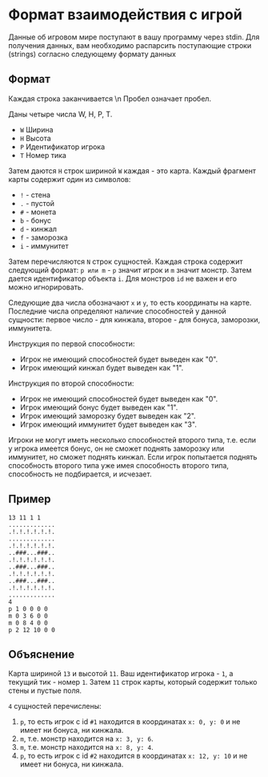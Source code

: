 # Формат взаимодействия с игрой

Данные об игровом мире поступают в вашу программу через stdin. Для получения данных, вам необходимо распарсить поступающие строки (strings) согласно следующему формату данных

## Формат

Каждая строка заканчивается \n Пробел означает пробел.

Даны четыре числа W, H, P, T.
- `W` Ширина
- `H` Высота
- `P` Идентификатор игрока
- `T` Номер тика

Затем даются `H` строк шириной `W` каждая - это карта. Каждый фрагмент карты содержит один из символов:
- `!` - стена
- `.` - пустой
- `#` - монета
- `b` - бонус
- `d` - кинжал
- `f` - заморозка
- `i` - иммунитет

Затем перечисляются `N` строк сущностей. Каждая строка содержит следующий формат: `p или m` - `p` значит игрок и `m` значит монстр. Затем дается идентификатор объекта `i`. Для монстров `id` не важен и его можно игнорировать.

Следующие два числа обозначают `x` и `y`, то есть координаты на карте. Последние числа определяют наличие способностей у данной сущности: первое число - для кинжала, второе - для бонуса, заморозки, иммунитета.

Инструкция по первой способности:
- Игрок не имеющий способностей будет выведен как "0".
- Игрок имеющий кинжал будет выведен как "1".

Инструкция по второй способности:
- Игрок не имеющий способностей будет выведен как "0".
- Игрок имеющий бонус будет выведен как "1".
- Игрок имеющий заморозку будет выведен как "2".
- Игрок имеющий иммунитет будет выведен как "3".

Игроки не могут иметь несколько способностей второго типа, т.е. если у игрока имеется бонус, он не сможет поднять заморозку или иммунитет, но сможет поднять кинжал. Если игрок попытается поднять способность второго типа уже имея способность второго типа, способность не подбирается, и исчезает.

## Пример

```
13 11 1 1
.............
.!.!.!.!.!.!.
.............
.!.!.!.!.!.!.
..###...###..
.!.!.!.!.!.!.
..###...###..
.!.!.!.!.!.!.
..###...###..
.!.!.!.!.!.!.
.............
4
p 1 0 0 0 0
m 0 3 6 0 0
m 0 8 4 0 0
p 2 12 10 0 0
```

## Объяснение

Карта шириной `13` и высотой `11`. Ваш идентификатор игрока - `1`, а текущий тик - номер `1`. Затем `11` строк карты, который содержит только стены и пустые поля.

`4` сущностей перечислены:
1. `p`, то есть игрок с id `#1` находится в координатах `x: 0, y: 0` и не имеет ни бонуса, ни кинжала.
2. `m`, т.е. монстр находится на `x: 3, y: 6`.
3. `m`, т.е. монстр находится на `x: 8, y: 4`.
4. `p`, то есть игрок с id `#2` находится в координатах `x: 12, y: 10` и не имеет ни бонуса, ни кинжала.
